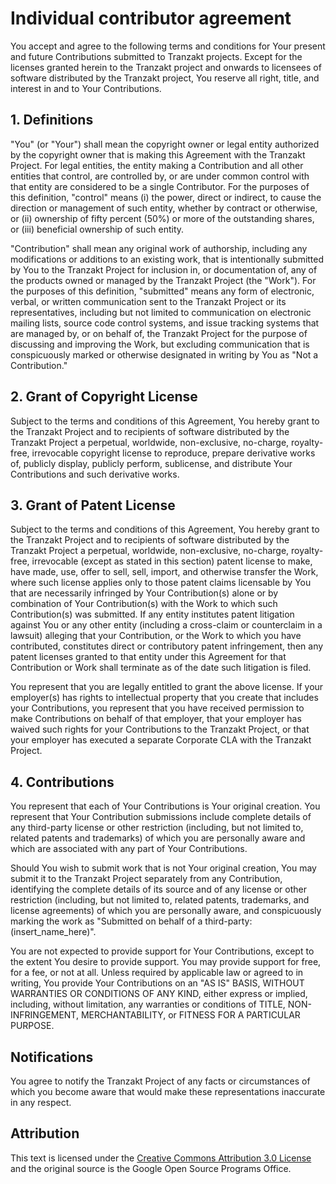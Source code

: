 # Individual contributor agreement

You accept and agree to the following terms and conditions for Your present and future Contributions submitted to Tranzakt projects.
Except for the licenses granted herein to the Tranzakt project and onwards to licensees of software distributed by the Tranzakt project,
You reserve all right, title, and interest in and to Your Contributions.

## 1. Definitions

"You" (or "Your") shall mean the copyright owner or legal
entity authorized by the copyright owner that is making this
Agreement with the Tranzakt Project.
For legal entities, the entity making a Contribution and all other entities that control,
are controlled by, or are under common control with that entity
are considered to be a single Contributor.
For the purposes of this definition, "control" means
(i) the power, direct or indirect, to cause the direction or management of such entity,
whether by contract or otherwise, or
(ii) ownership of fifty percent (50%) or more of the outstanding shares, or
(iii) beneficial ownership of such entity.

"Contribution" shall mean any original work of authorship,
including any modifications or additions to an existing work,
that is intentionally submitted by You to the Tranzakt Project for inclusion in,
or documentation of,
any of the products owned or managed by the Tranzakt Project (the "Work").
For the purposes of this definition,
"submitted" means any form of electronic, verbal,
or written communication sent to the Tranzakt Project
or its representatives,
including but not limited to
communication on electronic mailing lists,
source code control systems,
and issue tracking systems that are managed by, or on behalf of,
the Tranzakt Project for the purpose of discussing
and improving the Work,
but excluding communication that is conspicuously marked
or otherwise designated in writing by You as
"Not a Contribution."

## 2. Grant of Copyright License

Subject to the terms and conditions of this Agreement,
You hereby grant to the Tranzakt Project
and to recipients of software distributed by the Tranzakt Project
a perpetual, worldwide, non-exclusive, no-charge, royalty-free,
irrevocable copyright license to reproduce,
prepare derivative works of, publicly display,
publicly perform, sublicense, and distribute
Your Contributions and such derivative works.

## 3. Grant of Patent License

Subject to the terms and conditions of this Agreement,
You hereby grant to the Tranzakt Project
and to recipients of software distributed by the Tranzakt Project
a perpetual, worldwide, non-exclusive, no-charge, royalty-free,
irrevocable (except as stated in this section) patent license
to make, have made, use, offer to sell, sell, import,
and otherwise transfer the Work,
where such license applies only to those patent claims licensable by You
that are necessarily infringed by Your Contribution(s) alone
or by combination of Your Contribution(s) with the Work
to which such Contribution(s) was submitted.
If any entity institutes patent litigation against You or any other entity
(including a cross-claim or counterclaim in a lawsuit)
alleging that your Contribution, or the Work to which you have contributed,
constitutes direct or contributory patent infringement,
then any patent licenses granted to that entity under this Agreement
for that Contribution or Work
shall terminate as of the date such litigation is filed.

You represent that you are legally entitled to grant the above license.
If your employer(s) has rights to intellectual property that you create
that includes your Contributions,
you represent that you have received permission to make Contributions on behalf of that employer,
that your employer has waived such rights for your Contributions to the Tranzakt Project,
or that your employer has executed a separate Corporate CLA with the Tranzakt Project.

## 4. Contributions

You represent that each of Your Contributions is Your original creation.
You represent that Your Contribution submissions
include complete details of any third-party license
or other restriction (including, but not limited to,
related patents and trademarks) of which you are personally aware
and which are associated with any part of Your Contributions.

Should You wish to submit work that is not Your original creation,
You may submit it to the Tranzakt Project separately from any Contribution,
identifying the complete details of its source and of any license or other restriction
(including, but not limited to, related patents, trademarks, and license agreements)
of which you are personally aware,
and conspicuously marking the work as "Submitted on behalf of a third-party: (insert_name_here)".

You are not expected to provide support for Your Contributions,
except to the extent You desire to provide support.
You may provide support for free, for a fee, or not at all.
Unless required by applicable law or agreed to in writing,
You provide Your Contributions on an
"AS IS" BASIS, WITHOUT WARRANTIES OR CONDITIONS OF ANY KIND,
either express or implied, including, without limitation,
any warranties or conditions of TITLE, NON- INFRINGEMENT, MERCHANTABILITY, or FITNESS FOR A PARTICULAR PURPOSE.

## Notifications

You agree to notify the Tranzakt Project of any facts or circumstances of which you become aware that would make these representations inaccurate in any respect.

## Attribution

This text is licensed under the
[Creative Commons Attribution 3.0 License](https://creativecommons.org/licenses/by/3.0/)
and the original source is the Google Open Source Programs Office.
